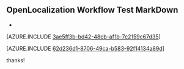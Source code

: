 ## OpenLocalization Workflow Test MarkDown
* 

[AZURE.INCLUDE [3ae5ff3b-bd42-48cb-af1b-7c2159c67d35](calleeMd1.md)]



[AZURE.INCLUDE [62d236d1-8706-49ca-b583-92f14134a89d](calleeMd2.md)]

 
thanks!